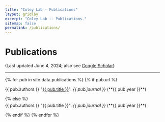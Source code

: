 ```yaml
---
title: "Coley Lab - Publications"
layout: gridlay
excerpt: "Coley Lab -- Publications."
sitemap: false
permalink: /publications/
---
```



# Publications

(Last updated June 4, 2024; also see [Google Scholar](https://scholar.google.com/citations?hl=en&user=l015S80AAAAJ&view_op=list_works&sortby=pubdate))

---

{% for pub in site.data.publications %}
{% if pub.url %}
<p style="margin-top: 5px;">
  {{ pub.authors }} "<a href="{{ pub.url }}" target="_blank">{{ pub.title }}</a>". <i>{{ pub.journal }}</i> (**{{ pub.year }}**)
</p>
{% else %}
<p style="margin-top: 5px;">{{ pub.authors }} "{{ pub.title }}". <i>{{ pub.journal }}</i> (**{{ pub.year }}**) </p>
{% endif %}
{% endfor %}